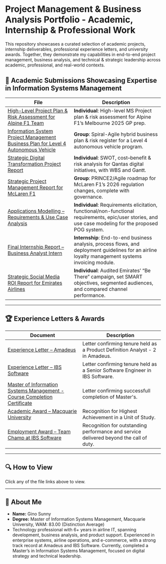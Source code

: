 # Project Management & Business Analysis Portfolio - Academic, Internship & Professional Work

This repository showcases a curated selection of academic projects, internship deliverables, professional experience letters, and university awards. Together, they demonstrate my capabilities in end-to-end project management, business analysis, and technical & strategic leadership across academic, professional, and real-world contexts.

## 📂 Academic Submissions Showcasing Expertise in Information Systems Management

| File | Description |
| ---- | ----------- |
| [High-Level Project Plan & Risk Assessment for Alpine F1 Team](https://github.com/sunnygino10/Masters-Projects/blob/b128bb390483b8dd2c1e8bf1f4b6a6cc9b9c792b/High-Level%20Project%20Plan%20%26%20Risk%20Assessment%20for%20Alpine%20F1%20Team.pdf) | **Individual**: High-level MS Project plan & risk assessment for Alpine F1’s Melbourne 2025 GP prep. |
| [Information System Project Management Business Plan for Level 4 Autonomous Vehicle](https://github.com/sunnygino10/Masters-Projects/blob/b128bb390483b8dd2c1e8bf1f4b6a6cc9b9c792b/IS%20Project%20Management%20Business%20Plan%20for%20Level%204%20Autonomous%20Vehicle.pdf) | **Group**: Spiral-Agile hybrid business plan & risk register for a Level 4 autonomous vehicle program. |
| [Strategic Digital Transformation Project Report](https://github.com/sunnygino10/Masters-Projects/blob/4b00f0d8539fd89a505411094f249ebdf35207d2/Strategic%20Digital%20Transformation%20Project%20Report.pdf) | **Individual**: SWOT, cost–benefit & risk analysis for Qantas digital initiatives, with WBS and Gantt. |
| [Strategic Project Management Report for McLaren F1](https://github.com/sunnygino10/Masters-Projects/blob/b128bb390483b8dd2c1e8bf1f4b6a6cc9b9c792b/Strategic%20Project%20Management%20Report%20for%20McLaren%20F1.pdf) | **Group**: PRINCE2/Agile roadmap for McLaren F1’s 2026 regulation changes, complete with governance. |
| [Applications Modelling – Requirements & Use Case Analysis](https://github.com/sunnygino10/pm-ba-portfolio/blob/82b50ee87d5720cb1a3a9b1b5892af096954f830/Applications%20Modelling%20%E2%80%93%20Requirements%20%26%20Use%20Case%20Analysis.pdf) | **Individual**: Requirements elicitation, functional/non-functional requirements, epic/user stories, and use case modeling for the proposed POG system. |
| [Final Internship Report – Business Analyst Intern](https://github.com/sunnygino10/Masters-Projects/blob/b128bb390483b8dd2c1e8bf1f4b6a6cc9b9c792b/Final%20Internship%20Report%20%E2%80%93%20Business%20Analyst%20Intern.pdf) | **Internship**: End-to-end business analysis, process flows, and deployment guidelines for an airline loyalty management systems invoicing module. |
| [Strategic Social Media ROI Report for Emirates Airlines](https://github.com/sunnygino10/Masters-Projects/blob/e572e7c34d1df98c63060a90f39f93972a0f93fc/Strategic%20Social%20Media%20ROI%20Report%20for%20Emirates%20Airlines.pdf) | **Individual**: Audited Emirates’ “Be There” campaign, set SMART objectives, segmented audiences, and compared channel performance. |

---

## 🏆 Experience Letters & Awards

| Document | Description |
| -------- | ----------- |
| [Experience Letter – Amadeus](https://github.com/sunnygino10/pm-ba-portfolio/blob/9687279a7789309b2b92e56afd9ce3da96842fe6/Experience%20Letter%20-%20Amadeus.pdf) | Letter confirming tenure held as a Product Definition Analyst - 2 in Amadeus. |
| [Experience Letter – IBS Software](https://github.com/sunnygino10/pm-ba-portfolio/blob/9687279a7789309b2b92e56afd9ce3da96842fe6/Experience%20letter%20-%20IBS.pdf) | Letter confirming tenure held as a Senior Software Engineer in IBS Software. |
| [Master of Information Systems Management - Course Completion Certificate](https://github.com/sunnygino10/pm-ba-portfolio/blob/5b172f04a996808bb1945e8d0518d9cf99b97ba9/MISM%20Course%20Completion%20Certificate.pdf) | Letter confirming successfull completion of Master's. |
| [Academic Award – Macquarie University](https://github.com/sunnygino10/pm-ba-portfolio/blob/c987e5225fbf1f2fca006ecec2ef5625555c9f5a/Highest%20Achiever%20-%20COMP6750%20S1%2024.jpg) | Recognition for Highest Achievement in a Unit of Study. |
| [Employment Award – Team Champ at IBS Software](https://github.com/sunnygino10/pm-ba-portfolio/blob/c1d7642d427891fdd0cb2e285360feb29ed9af79/Team%20Champ%20Award.pdf) | Recognition for outstanding performance and service delivered beyond the call of duty.|
---

## 🔍 How to View

Click any of the file links above to view.

---

## 👤 About Me

- **Name:** Gino Sunny  
- **Degree:** Master of Information Systems Management, Macquarie University, WAM: 83.00 (Distinction Average)
- Technology professional with 6+ years in airline IT, spanning development, business analysis, and product support. Experienced in enterprise systems, airline operations, and e-commerce, with a strong track record at Amadeus and IBS Software. Currently, completed a Master’s in Information Systems Management, focused on digital strategy and technical leadership.
